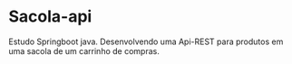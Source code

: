 # Sacola-api

Estudo Springboot java.
Desenvolvendo uma Api-REST para produtos em uma sacola de um carrinho de compras.
